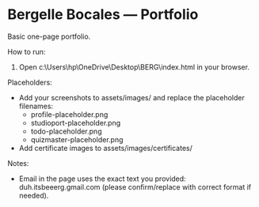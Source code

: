 # Bergelle Bocales — Portfolio

Basic one-page portfolio.

How to run:
1. Open c:\Users\hp\OneDrive\Desktop\BERG\index.html in your browser.

Placeholders:
- Add your screenshots to assets/images/ and replace the placeholder filenames:
  - profile-placeholder.png
  - studioport-placeholder.png
  - todo-placeholder.png
  - quizmaster-placeholder.png
- Add certificate images to assets/images/certificates/

Notes:
- Email in the page uses the exact text you provided: duh.itsbeeerg.gmail.com (please confirm/replace with correct format if needed).